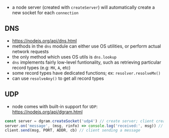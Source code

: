 - a node server (created with `createServer`) will automatically create a new socket for each `connection`

## DNS
- https://nodejs.org/api/dns.html
- methods in the `dns` module can either use OS utilities, or perform actual network requests
- the only method which uses OS utils is `dns.lookup`
- `dns` implements fairly low-level funtionality, such as retrieving particular record types (e.g: `MX`, `A`, etc)
- some record types have dedicated functions; ex: `resolver.resolveMx()`
- can use `resolveAny()` to get all record types

## UDP
- node comes with built-in support for `UDP`: https://nodejs.org/api/dgram.html
```js
const server = dgram.createSocket('udp4') // create server; client created same way`
server.on('message', (msg, rinfo) => console.log('received:', msg)) // server got a message`
client.send(msg, PORT, ADDR, cb) // client sending a message
```